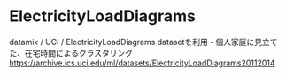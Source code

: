 # ElectricityLoadDiagrams
datamix / UCI / ElectricityLoadDiagrams datasetを利用・個人家庭に見立てた、在宅時間によるクラスタリング  
https://archive.ics.uci.edu/ml/datasets/ElectricityLoadDiagrams20112014
